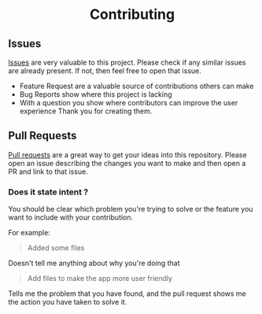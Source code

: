 <h1 align=center>Contributing</h1>

## Issues
[Issues](https://github.com/SaptarshiSarkar12/Drifty/issues/new/choose) are very valuable to this project. Please check if any similar issues are already present. If not, then feel free to open that issue.
  - Feature Request are a valuable source of contributions others can make
  - Bug Reports show where this project is lacking
  - With a question you show where contributors can improve the user experience
Thank you for creating them.

## Pull Requests
[Pull requests](https://github.com/SaptarshiSarkar12/Drifty/pulls) are a great way to get your ideas into this repository. Please open an issue describing the changes you want to make and then open a PR and link to that issue.

### Does it state intent ?
You should be clear which problem you're trying to solve or the feature you want to include with your contribution.

For example:

> Added some files

Doesn't tell me anything about why you're doing that

> Add files to make the app more user friendly

Tells me the problem that you have found, and the pull request shows me
the action you have taken to solve it. 
